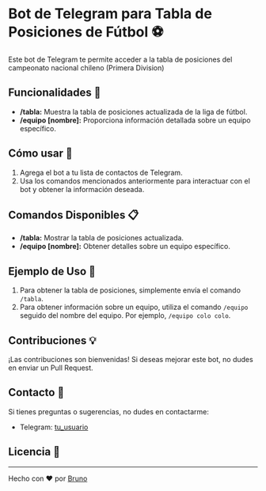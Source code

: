 # Bot de Telegram para Tabla de Posiciones de Fútbol ⚽

Este bot de Telegram te permite acceder a la tabla de posiciones del campeonato nacional chileno  (Primera Division)

## Funcionalidades 🤖

- **/tabla:** Muestra la tabla de posiciones actualizada de la liga de fútbol.
- **/equipo [nombre]:** Proporciona información detallada sobre un equipo específico.

## Cómo usar 🚀

1. Agrega el bot a tu lista de contactos de Telegram.
2. Usa los comandos mencionados anteriormente para interactuar con el bot y obtener la información deseada.

## Comandos Disponibles 📋

- **/tabla:** Mostrar la tabla de posiciones actualizada.
- **/equipo [nombre]:** Obtener detalles sobre un equipo específico.

## Ejemplo de Uso 📝

1. Para obtener la tabla de posiciones, simplemente envía el comando `/tabla`.
2. Para obtener información sobre un equipo, utiliza el comando `/equipo` seguido del nombre del equipo. Por ejemplo, `/equipo colo colo`.

## Contribuciones 💡

¡Las contribuciones son bienvenidas! Si deseas mejorar este bot, no dudes en enviar un Pull Request.

## Contacto 📧

Si tienes preguntas o sugerencias, no dudes en contactarme:

- Telegram: [tu_usuario](https://t.me/bbing)

## Licencia 📄


---
Hecho con ❤️ por [Bruno](https://github.com/brunooviedo)
